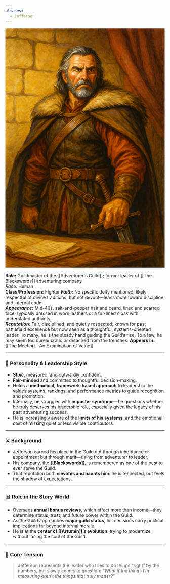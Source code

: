 ```yaml
---
aliases:
  - Jefferson
---
```

![Jefferson Blacksword](Jeffersonblacksword.png)

**Role:** Guildmaster of the [[Adventurer's Guild]]; former leader of [[The Blackswords]] adventuring company  
*Race:* Human  
**Class/Profession:** Fighter
***Faith:*** No specific deity mentioned; likely respectful of divine traditions, but not devout—leans more toward discipline and internal code  
***Appearance:*** Mid-40s, salt-and-pepper hair and beard, lined and scarred face; typically dressed in worn leathers or a fur-lined cloak with understated authority  
***Reputation:*** Fair, disciplined, and quietly respected; known for past battlefield excellence but now seen as a thoughtful, systems-oriented leader. To many, he is the steady hand guiding the Guild’s rise. To a few, he may seem too bureaucratic or detached from the trenches.
**Appears in:** [[The Meeting - An Examination of Value]]

---

### 🧠 Personality & Leadership Style

- **Stoic**, measured, and outwardly confident.
- **Fair-minded** and committed to thoughtful decision-making.
- Holds a **methodical, framework-based approach** to leadership: he values systems, rankings, and performance metrics to guide recognition and promotion.
- Internally, he struggles with **imposter syndrome**—he questions whether he truly deserves his leadership role, especially given the legacy of his past adventuring success.
- He is increasingly aware of the **limits of his systems**, and the emotional cost of missing quiet or less visible contributors. 

---

### ⚔️ Background

- Jefferson earned his place in the Guild not through inheritance or appointment but through merit—rising from adventurer to leader.
- His company, the **[[Blackswords]]**, is remembered as one of the best to ever serve the Guild.
- That reputation both **elevates and haunts him**: he is respected, but feels the shadow of expectations.

---

### 📊 Role in the Story World

- Oversees **annual bonus reviews**, which affect more than income—they determine status, trust, and future power within the Guild.
- As the Guild approaches **major guild status**, his decisions carry political implications far beyond internal morale.
- He is at the **center of [[Artumin]]’s evolution**: trying to modernize without losing the soul of the Guild.

---

### 🧩 Core Tension

> Jefferson represents the leader who tries to do things “right” by the numbers, but slowly comes to question: _“What if the things I’m measuring aren’t the things that truly matter?”_